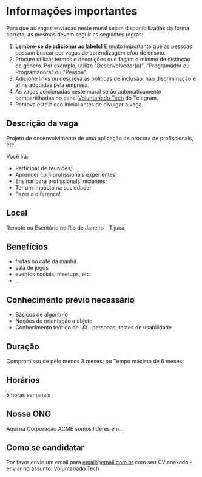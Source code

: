 # Informações importantes
Para que as vagas enviadas neste mural sejam disponibilizadas da forma correta, as mesmas devem seguir as seguintes regras:
1. **Lembre-se de adicionar as labels!** É muito importante que as pessoas possam buscar por vagas de aprendizagem e/ou de ensino.
2. Procure utilizar termos e descrições que façam o mínimo de distinção de gênero. Por exemplo, utilize "Desenvolvedor(a)", "Programador ou Programadora" ou "Pessoa".
3. Adicione links ou descreva as políticas de inclusão, não discriminação e afins adotadas pela empresa.
4. As vagas adicionadas neste mural serão automaticamente compartilhadas no canal [Voluntariado Tech](https://t.me/joinchat/AiyaRR0QNECWIm5krqcs7w) do Telegram.
5. Remova este bloco inicial antes de divulgar a vaga.

## Descrição da vaga

Projeto de desenvolvimento de uma aplicação de procura de profissionais, etc.

Você irá:

- Participar de reuniões;
- Aprender com profissionais experientes;
- Ensinar para profissionais iniciantes;
- Ter um impacto na sociedade;
- Fazer a diferença!

## Local

Remoto ou Escritório no Rio de Janeiro - Tijuca

## Benefícios

- frutas no café da manhã
- sala de jogos
- eventos sociais, meetups, etc
- ...

## Conhecimento prévio necessário

- Básicos de algoritmo
- Noções de orientação a objeto
- Conhecimento teórico de UX : personas, testes de usabilidade

## Duração

Compromisso de pelo menos 3 meses;
ou
Tempo máximo de 6 meses;

## Horários

5 horas semanais


## Nossa ONG

Aqui na Corporação ACME somos líderes em...

## Como se candidatar

Por favor envie um email para email@email.com.br com seu CV anexado - enviar no assunto: Voluntariado Tech
